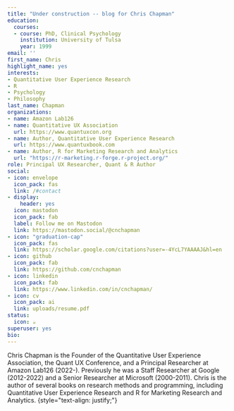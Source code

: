 ```yaml
---
title: "Under construction -- blog for Chris Chapman"
education:
  courses:
  - course: PhD, Clinical Psychology
    institution: University of Tulsa
    year: 1999
email: ''
first_name: Chris
highlight_name: yes
interests:
- Quantitative User Experience Research
- R
- Psychology
- Philosophy
last_name: Chapman
organizations:
- name: Amazon Lab126
- name: Quantitative UX Association
  url: https://www.quantuxcon.org
- name: Author, Quantitative User Experience Research
  url: https://www.quantuxbook.com
- name: Author, R for Marketing Research and Analytics
  url: "https://r-marketing.r-forge.r-project.org/"
role: Principal UX Researcher, Quant & R Author
social:
- icon: envelope
  icon_pack: fas
  link: /#contact
- display:
    header: yes
  icon: mastodon
  icon_pack: fab
  label: Follow me on Mastodon
  link: https://mastodon.social/@cnchapman
- icon: "graduation-cap"
  icon_pack: fas
  link: https://scholar.google.com/citations?user=-4YcL7YAAAAJ&hl=en
- icon: github
  icon_pack: fab
  link: https://github.com/cnchapman
- icon: linkedin
  icon_pack: fab
  link: https://www.linkedin.com/in/cnchapman/
- icon: cv
  icon_pack: ai
  link: uploads/resume.pdf
status:
  icon: ☕️
superuser: yes
bio: 
---
```


Chris Chapman is the Founder of the Quantitative User Experience Association, 
the Quant UX Conference, and a Principal Researcher at Amazon Lab126 (2022-).
Previously he was a Staff Researcher at Google (2012-2022) and a Senior Researcher
at Microsoft (2000-2011). Chris is the author of several books on research methods
and programming, including Quantitative User Experience Research and R for 
Marketing Research and Analytics.
{style="text-align: justify;"}
